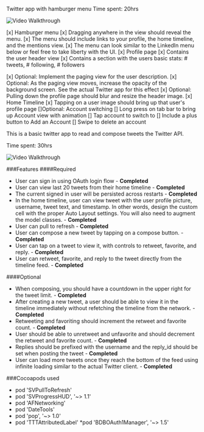 Twitter app with hamburger menu
Time spent: 20hrs

![Video Walkthrough](twitter_hamburger.gif)

   [x] Hamburger menu
      [x] Dragging anywhere in the view should reveal the menu.
      [x] The menu should include links to your profile, the home timeline, and the mentions view.
      [x] The menu can look similar to the LinkedIn menu below or feel free to take liberty with the UI.
   [x] Profile page
      [x] Contains the user header view
      [x] Contains a section with the users basic stats: # tweets, # following, # followers

   [x] Optional: Implement the paging view for the user description.
      [x] Optional: As the paging view moves, increase the opacity of the background screen. See the actual Twitter app for this effect
      [x] Optional: Pulling down the profile page should blur and resize the header image.
   [x] Home Timeline
      [x] Tapping on a user image should bring up that user's profile page
   []Optional: Account switching
      [] Long press on tab bar to bring up Account view with animation
      [] Tap account to switch to
      [] Include a plus button to Add an Account
      [] Swipe to delete an account


This is a basic twitter app to read and compose tweets the Twitter API.

Time spent: 30hrs

![Video Walkthrough](twitter_latest.gif)

###Features
####Required

   * User can sign in using OAuth login flow - **Completed**
   * User can view last 20 tweets from their home timeline - **Completed**
   * The current signed in user will be persisted across restarts - **Completed**
   * In the home timeline, user can view tweet with the user profile picture, username, tweet text, and timestamp. In other words, design the custom cell with the proper Auto Layout settings. You will also need to augment the model classes. - **Completed**
   * User can pull to refresh - **Completed**
   * User can compose a new tweet by tapping on a compose button. - **Completed**
   * User can tap on a tweet to view it, with controls to retweet, favorite, and reply. - **Completed**
   * User can retweet, favorite, and reply to the tweet directly from the timeline feed. - **Completed**

####Optional

   * When composing, you should have a countdown in the upper right for the tweet limit. - **Completed**
   * After creating a new tweet, a user should be able to view it in the timeline immediately without refetching the timeline from the network. - **Completed**
   * Retweeting and favoriting should increment the retweet and favorite count. - **Completed**
   * User should be able to unretweet and unfavorite and should decrement the retweet and favorite count. - **Completed**
   * Replies should be prefixed with the username and the reply_id should be set when posting the tweet - **Completed**
   * User can load more tweets once they reach the bottom of the feed using infinite loading similar to the actual Twitter client. - **Completed**
   

###Cocoapods used 
   * pod 'SVPullToRefresh'
   * pod 'SVProgressHUD', '~> 1.1'
   * pod 'AFNetworking'
   * pod 'DateTools'
   * pod 'pop', '~> 1.0'
   * pod 'TTTAttributedLabel'
   *pod 'BDBOAuth1Manager', '~> 1.5'
